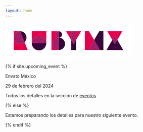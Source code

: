 ```yaml
---
layout: home
---
```


![](/images/full-light-color.png)

{% if site.upcoming_event %}

Envato México

29 de febrero del 2024

Todos los detalles en la sección de [eventos](/eventos)

<div id="countdown" class="countdown"></div>

{% else %}

Estamos preparando los detalles para nuestro siguiente evento.

{% endif %}
